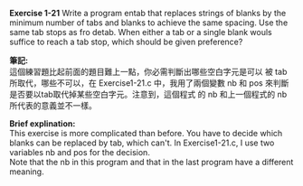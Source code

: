 **Exercise 1-21** Write a program entab that replaces strings of
blanks by the minimum number of tabs and blanks to achieve the 
same spacing. Use the same tab stops as fro detab. When either 
a tab or a single blank wouls suffice to reach a tab stop, which 
should be given preference?

**筆記:**\
這個練習題比起前面的題目難上一點，你必需判斷出哪些空白字元是可以
被 tab 所取代，哪些不可以，在 Exercise1-21.c 中，我用了兩個變數
 nb 和 pos 來判斷是否要以tab取代掉某些空白字元。注意到，這個程式
的 nb 和上一個程式的 nb 所代表的意義並不一樣。

**Brief explination:**\
This exercise is more complicated than before. You have to decide 
which blanks can be replaced by tab, which can't. In Exercise1-21.c, 
I use two variables nb and pos for the decision.\
Note that the nb in this program and that in the last program have a 
different meaning.
